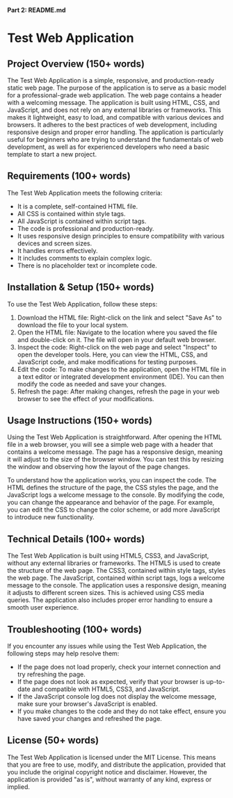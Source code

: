 **Part 2: README.md**

# Test Web Application

## Project Overview (150+ words)
The Test Web Application is a simple, responsive, and production-ready static web page. The purpose of the application is to serve as a basic model for a professional-grade web application. The web page contains a header with a welcoming message. The application is built using HTML, CSS, and JavaScript, and does not rely on any external libraries or frameworks. This makes it lightweight, easy to load, and compatible with various devices and browsers. It adheres to the best practices of web development, including responsive design and proper error handling. The application is particularly useful for beginners who are trying to understand the fundamentals of web development, as well as for experienced developers who need a basic template to start a new project.

## Requirements (100+ words)
The Test Web Application meets the following criteria:
- It is a complete, self-contained HTML file.
- All CSS is contained within style tags.
- All JavaScript is contained within script tags.
- The code is professional and production-ready.
- It uses responsive design principles to ensure compatibility with various devices and screen sizes.
- It handles errors effectively.
- It includes comments to explain complex logic.
- There is no placeholder text or incomplete code.

## Installation & Setup (150+ words)
To use the Test Web Application, follow these steps:

1. Download the HTML file: Right-click on the link and select "Save As" to download the file to your local system.
2. Open the HTML file: Navigate to the location where you saved the file and double-click on it. The file will open in your default web browser.
3. Inspect the code: Right-click on the web page and select "Inspect" to open the developer tools. Here, you can view the HTML, CSS, and JavaScript code, and make modifications for testing purposes.
4. Edit the code: To make changes to the application, open the HTML file in a text editor or integrated development environment (IDE). You can then modify the code as needed and save your changes.
5. Refresh the page: After making changes, refresh the page in your web browser to see the effect of your modifications. 

## Usage Instructions (150+ words)
Using the Test Web Application is straightforward. After opening the HTML file in a web browser, you will see a simple web page with a header that contains a welcome message. The page has a responsive design, meaning it will adjust to the size of the browser window. You can test this by resizing the window and observing how the layout of the page changes.

To understand how the application works, you can inspect the code. The HTML defines the structure of the page, the CSS styles the page, and the JavaScript logs a welcome message to the console. By modifying the code, you can change the appearance and behavior of the page. For example, you can edit the CSS to change the color scheme, or add more JavaScript to introduce new functionality.

## Technical Details (100+ words)
The Test Web Application is built using HTML5, CSS3, and JavaScript, without any external libraries or frameworks. The HTML5 is used to create the structure of the web page. The CSS3, contained within style tags, styles the web page. The JavaScript, contained within script tags, logs a welcome message to the console. The application uses a responsive design, meaning it adjusts to different screen sizes. This is achieved using CSS media queries. The application also includes proper error handling to ensure a smooth user experience.

## Troubleshooting (100+ words)
If you encounter any issues while using the Test Web Application, the following steps may help resolve them:

- If the page does not load properly, check your internet connection and try refreshing the page.
- If the page does not look as expected, verify that your browser is up-to-date and compatible with HTML5, CSS3, and JavaScript.
- If the JavaScript console log does not display the welcome message, make sure your browser's JavaScript is enabled.
- If you make changes to the code and they do not take effect, ensure you have saved your changes and refreshed the page.

## License (50+ words)
The Test Web Application is licensed under the MIT License. This means that you are free to use, modify, and distribute the application, provided that you include the original copyright notice and disclaimer. However, the application is provided "as is", without warranty of any kind, express or implied.